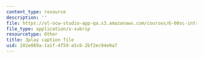 ```yaml
---
content_type: resource
description: ''
file: https://ol-ocw-studio-app-qa.s3.amazonaws.com/courses/6-00sc-introduction-to-computer-science-and-programming-spring-2011/202e089a1a1f4f59a5c62bf2ec94e9a7_QnAUd-em3E.srt
file_type: application/x-subrip
resourcetype: Other
title: 3play caption file
uid: 202e089a-1a1f-4f59-a5c6-2bf2ec94e9a7
---
```

